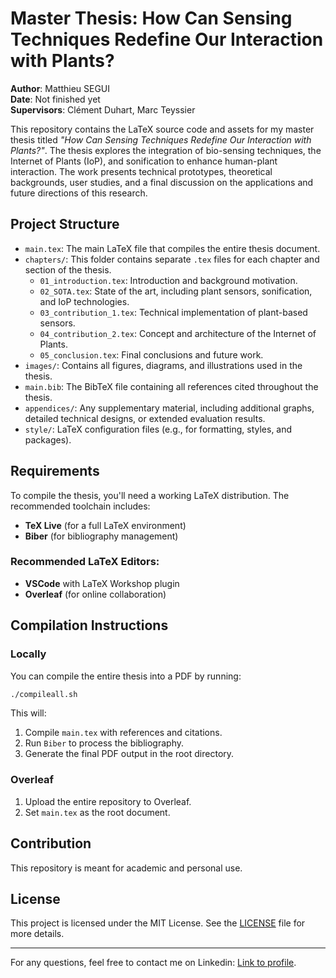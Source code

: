 # Master Thesis: How Can Sensing Techniques Redefine Our Interaction with Plants?

**Author**: Matthieu SEGUI  
**Date**: Not finished yet  
**Supervisors**: Clément Duhart, Marc Teyssier  

This repository contains the LaTeX source code and assets for my master thesis titled _"How Can Sensing Techniques Redefine Our Interaction with Plants?"_. The thesis explores the integration of bio-sensing techniques, the Internet of Plants (IoP), and sonification to enhance human-plant interaction. The work presents technical prototypes, theoretical backgrounds, user studies, and a final discussion on the applications and future directions of this research.

## Project Structure

- `main.tex`: The main LaTeX file that compiles the entire thesis document.
- `chapters/`: This folder contains separate `.tex` files for each chapter and section of the thesis.
  - `01_introduction.tex`: Introduction and background motivation.
  - `02_SOTA.tex`: State of the art, including plant sensors, sonification, and IoP technologies.
  - `03_contribution_1.tex`: Technical implementation of plant-based sensors.
  - `04_contribution_2.tex`: Concept and architecture of the Internet of Plants.
  - `05_conclusion.tex`: Final conclusions and future work.
- `images/`: Contains all figures, diagrams, and illustrations used in the thesis.
- `main.bib`: The BibTeX file containing all references cited throughout the thesis.
- `appendices/`: Any supplementary material, including additional graphs, detailed technical designs, or extended evaluation results.
- `style/`: LaTeX configuration files (e.g., for formatting, styles, and packages).

## Requirements

To compile the thesis, you'll need a working LaTeX distribution. The recommended toolchain includes:

- **TeX Live** (for a full LaTeX environment)
- **Biber** (for bibliography management)

### Recommended LaTeX Editors:

- **VSCode** with LaTeX Workshop plugin
- **Overleaf** (for online collaboration)

## Compilation Instructions

### Locally

You can compile the entire thesis into a PDF by running:

```bash
./compileall.sh
```

This will:

1. Compile `main.tex` with references and citations.
2. Run `Biber` to process the bibliography.
3. Generate the final PDF output in the root directory.

### Overleaf

1. Upload the entire repository to Overleaf.
2. Set `main.tex` as the root document.

## Contribution

This repository is meant for academic and personal use.

## License

This project is licensed under the MIT License. See the [LICENSE](LICENSE) file for more details.

---

For any questions, feel free to contact me on Linkedin: [Link to profile](www.linkedin.com/in/matthieu-segui).